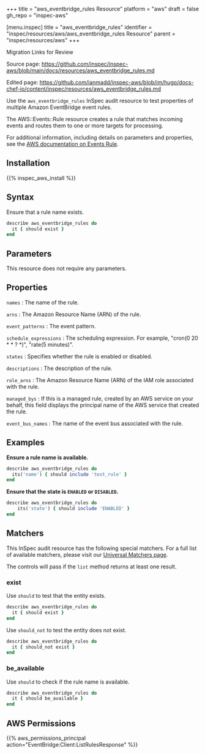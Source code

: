 +++
title = "aws_eventbridge_rules Resource"
platform = "aws"
draft = false
gh_repo = "inspec-aws"

[menu.inspec]
title = "aws_eventbridge_rules"
identifier = "inspec/resources/aws/aws_eventbridge_rules Resource"
parent = "inspec/resources/aws"
+++

<div class="admonition-note">
<p class="admonition-note-title">Migration Links for Review</p>
<div class="admonition-note-text">
<p>Source page: <a href="https://github.com/inspec/inspec-aws/blob/main/docs/resources/aws_eventbridge_rules.md">https://github.com/inspec/inspec-aws/blob/main/docs/resources/aws_eventbridge_rules.md</a></p>
<p>Edited page: <a href="https://github.com/ianmadd/inspec-aws/blob/im/hugo/docs-chef-io/content/inspec/resources/aws_eventbridge_rules.md">https://github.com/ianmadd/inspec-aws/blob/im/hugo/docs-chef-io/content/inspec/resources/aws_eventbridge_rules.md</a></p>
</div>
</div>


Use the `aws_eventbridge_rules` InSpec audit resource to test properties of multiple Amazon EventBridge event rules.

The AWS::Events::Rule resource creates a rule that matches incoming events and routes them to one or more targets for processing.

For additional information, including details on parameters and properties, see the [AWS documentation on Events Rule](https://docs.aws.amazon.com/AWSCloudFormation/latest/UserGuide/aws-resource-events-rule.html).

## Installation

{{% inspec_aws_install %}}

## Syntax

Ensure that a rule name exists.

```ruby
describe aws_eventbridge_rules do
  it { should exist }
end
```

## Parameters

This resource does not require any parameters.

## Properties

`names`
: The name of the rule.

`arns`
: The Amazon Resource Name (ARN) of the rule.

`event_patterns`
: The event pattern.

`schedule_expressions`
: The scheduling expression. For example, "cron(0 20 * * ? *)", "rate(5 minutes)".

`states`
: Specifies whether the rule is enabled or disabled.

`descriptions`
: The description of the rule.

`role_arns`
: The Amazon Resource Name (ARN) of the IAM role associated with the rule.

`managed_bys`
: If this is a managed rule, created by an AWS service on your behalf, this field displays the principal name of the AWS service that created the rule.

`event_bus_names`
: The name of the event bus associated with the rule.

## Examples

**Ensure a rule name is available.**

```ruby
describe aws_eventbridge_rules do
  its('name') { should include 'test_rule' }
end
```

**Ensure that the state is `ENABLED` or `DISABLED`.**

```ruby
describe aws_eventbridge_rules do
    its('state') { should include 'ENABLED' }
end
```

## Matchers

This InSpec audit resource has the following special matchers. For a full list of available matchers, please visit our [Universal Matchers page](https://www.inspec.io/docs/reference/matchers/).

The controls will pass if the `list` method returns at least one result.

### exist

Use `should` to test that the entity exists.

```ruby
describe aws_eventbridge_rules do
  it { should exist }
end
```

Use `should_not` to test the entity does not exist.

```ruby
describe aws_eventbridge_rules do
  it { should_not exist }
end
```

### be_available

Use `should` to check if the rule name is available.

```ruby
describe aws_eventbridge_rules do
  it { should be_available }
end
```

## AWS Permissions

{{% aws_permissions_principal action="EventBridge:Client:ListRulesResponse" %}}
